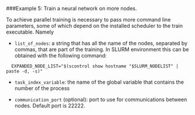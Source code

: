 ###Example 5: Train a neural network on more nodes.

To achieve parallel training is necessary to pass more command line parameters,
some of which depend on the installed scheduler to the train executable.
Namely

* `list_of_nodes`:
  a string that has all the name of the nodes, separated by commas, that are part of the training. 
  In SLURM environment this can be obtained with the following command:

```
  EXPANDED_NODE_LIST="$(scontrol show hostname "$SLURM_NODELIST" | paste -d, -s)"
```
* `task_index_variable`:
  the name of the global variable that contains the number of the process

* `communication_port` (optional):
  port to use for communications between nodes. Default port is 22222.
